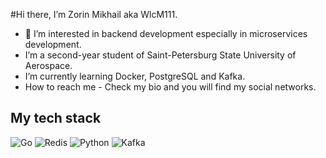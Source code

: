 #Hi there, I’m Zorin Mikhail aka WlcM111.
- 👀 I’m interested in backend development especially in microservices development.
- I’m a second-year student of Saint-Petersburg State University of Aerospace.
- I’m currently learning Docker, PostgreSQL and Kafka.
- How to reach me - Check my bio and you will find my social networks.


## My tech stack
![Go](https://img.shields.io/badge/Go-00ADD8?style=for-the-badge&logo=go&logoColor=white)
![Redis](https://img.shields.io/badge/Redis-DC382D?style=for-the-badge&logo=redis&logoColor=white)
![Python](https://img.shields.io/badge/Python-3776AB?style=for-the-badge&logo=python&logoColor=white)
![Kafka](https://img.shields.io/badge/Kafka-231F20?style=for-the-badge&logo=apache-kafka&logoColor=white)

<!---
WlcM111/WlcM111 is a ✨ special ✨ repository because its `README.md` (this file) appears on your GitHub profile.
You can click the Preview link to take a look at your changes.
--->
